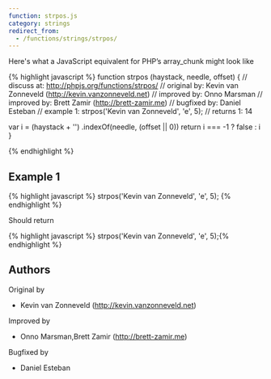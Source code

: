 ```yaml
---
function: strpos.js
category: strings
redirect_from:
  - /functions/strings/strpos/
---
```


<!-- WARNING! This file is auto generated by `npm run web:inject`, do not edit by hand -->

Here's what a JavaScript equivalent for PHP’s array_chunk might look like

{% highlight javascript %}
function strpos (haystack, needle, offset) {
  //  discuss at: http://phpjs.org/functions/strpos/
  // original by: Kevin van Zonneveld (http://kevin.vanzonneveld.net)
  // improved by: Onno Marsman
  // improved by: Brett Zamir (http://brett-zamir.me)
  // bugfixed by: Daniel Esteban
  //   example 1: strpos('Kevin van Zonneveld', 'e', 5);
  //   returns 1: 14

  var i = (haystack + '')
    .indexOf(needle, (offset || 0))
  return i === -1 ? false : i
}

{% endhighlight %}

## Example 1

{% highlight javascript %}
strpos('Kevin van Zonneveld', 'e', 5);
{% endhighlight %}

Should return

{% highlight javascript %}
strpos('Kevin van Zonneveld', 'e', 5);{% endhighlight %}


## Authors


Original by

- Kevin van Zonneveld (http://kevin.vanzonneveld.net)


Improved by

- Onno Marsman,Brett Zamir (http://brett-zamir.me)


Bugfixed by

- Daniel Esteban


